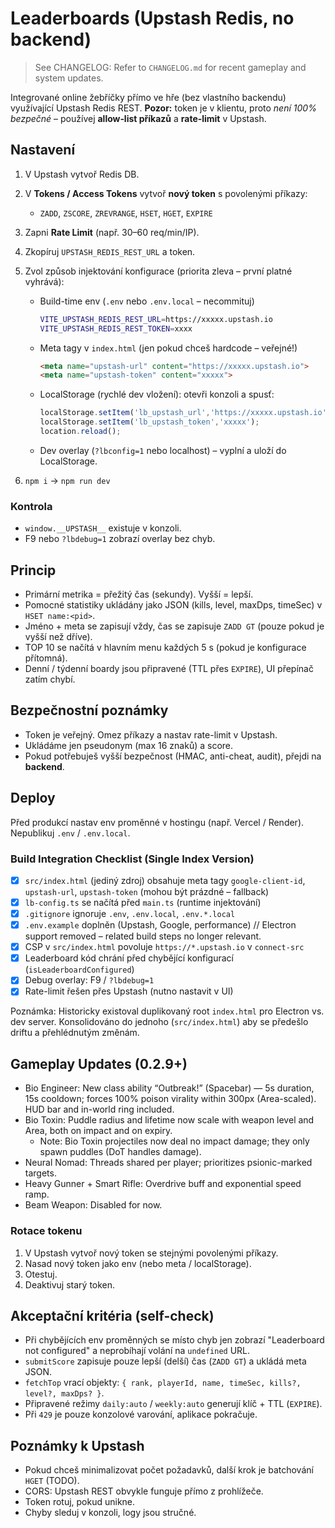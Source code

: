 # Leaderboards (Upstash Redis, no backend)

> See CHANGELOG: Refer to `CHANGELOG.md` for recent gameplay and system updates.

Integrované online žebříčky přímo ve hře (bez vlastního backendu) využívající Upstash Redis REST. **Pozor:** token je v klientu, proto *není 100% bezpečné* – používej **allow‑list příkazů** a **rate‑limit** v Upstash.

## Nastavení

1. V Upstash vytvoř Redis DB.
2. V **Tokens / Access Tokens** vytvoř **nový token** s povolenými příkazy:
	- `ZADD`, `ZSCORE`, `ZREVRANGE`, `HSET`, `HGET`, `EXPIRE`
3. Zapni **Rate Limit** (např. 30–60 req/min/IP).
4. Zkopíruj `UPSTASH_REDIS_REST_URL` a token.
5. Zvol způsob injektování konfigurace (priorita zleva – první platné vyhrává):

	 - Build-time env (`.env` nebo `.env.local` – necommituj)

		 ```bash
		 VITE_UPSTASH_REDIS_REST_URL=https://xxxxx.upstash.io
		 VITE_UPSTASH_REDIS_REST_TOKEN=xxxx
		 ```

	 - Meta tagy v `index.html` (jen pokud chceš hardcode – veřejné!)

		 ```html
		 <meta name="upstash-url" content="https://xxxxx.upstash.io">
		 <meta name="upstash-token" content="xxxxx">
		 ```

	 - LocalStorage (rychlé dev vložení): otevři konzoli a spusť:

		 ```js
		 localStorage.setItem('lb_upstash_url','https://xxxxx.upstash.io');
		 localStorage.setItem('lb_upstash_token','xxxxx');
		 location.reload();
		 ```

	 - Dev overlay (`?lbconfig=1` nebo localhost) – vyplní a uloží do LocalStorage.
6. `npm i` → `npm run dev`

### Kontrola

- `window.__UPSTASH__` existuje v konzoli.
- F9 nebo `?lbdebug=1` zobrazí overlay bez chyb.

## Princip

- Primární metrika = přežitý čas (sekundy). Vyšší = lepší.
- Pomocné statistiky ukládány jako JSON (kills, level, maxDps, timeSec) v `HSET name:<pid>`.
- Jméno + meta se zapisují vždy, čas se zapisuje `ZADD GT` (pouze pokud je vyšší než dříve).
- TOP 10 se načítá v hlavním menu každých 5 s (pokud je konfigurace přítomná).
- Denní / týdenní boardy jsou připravené (TTL přes `EXPIRE`), UI přepínač zatím chybí.

## Bezpečnostní poznámky

- Token je veřejný. Omez příkazy a nastav rate-limit v Upstash.
- Ukládáme jen pseudonym (max 16 znaků) a score.
- Pokud potřebuješ vyšší bezpečnost (HMAC, anti-cheat, audit), přejdi na **backend**.

## Deploy

Před produkcí nastav env proměnné v hostingu (např. Vercel / Render). Nepublikuj `.env` / `.env.local`.

### Build Integration Checklist (Single Index Version)

- [x] `src/index.html` (jediný zdroj) obsahuje meta tagy `google-client-id`, `upstash-url`, `upstash-token` (mohou být prázdné – fallback)
- [x] `lb-config.ts` se načítá před `main.ts` (runtime injektování)
- [x] `.gitignore` ignoruje `.env`, `.env.local`, `.env.*.local`
- [x] `.env.example` doplněn (Upstash, Google, performance)
// Electron support removed – related build steps no longer relevant.
- [x] CSP v `src/index.html` povoluje `https://*.upstash.io` v `connect-src`
- [x] Leaderboard kód chrání před chybějící konfigurací (`isLeaderboardConfigured`)
- [x] Debug overlay: F9 / `?lbdebug=1`
- [x] Rate-limit řešen přes Upstash (nutno nastavit v UI)

Poznámka: Historicky existoval duplikovaný root `index.html` pro Electron vs. dev server. Konsolidováno do jednoho (`src/index.html`) aby se předešlo driftu a přehlédnutým změnám.

## Gameplay Updates (0.2.9+)

- Bio Engineer: New class ability “Outbreak!” (Spacebar) — 5s duration, 15s cooldown; forces 100% poison virality within 300px (Area-scaled). HUD bar and in-world ring included.
- Bio Toxin: Puddle radius and lifetime now scale with weapon level and Area, both on impact and on expiry.
	- Note: Bio Toxin projectiles now deal no impact damage; they only spawn puddles (DoT handles damage).
- Neural Nomad: Threads shared per player; prioritizes psionic-marked targets.
- Heavy Gunner + Smart Rifle: Overdrive buff and exponential speed ramp.
- Beam Weapon: Disabled for now.

### Rotace tokenu

1. V Upstash vytvoř nový token se stejnými povolenými příkazy.
2. Nasad nový token jako env (nebo meta / localStorage).
3. Otestuj.
4. Deaktivuj starý token.

## Akceptační kritéria (self-check)

- Při chybějících env proměnných se místo chyb jen zobrazí "Leaderboard not configured" a neprobíhají volání na `undefined` URL.
- `submitScore` zapisuje pouze lepší (delší) čas (`ZADD GT`) a ukládá meta JSON.
- `fetchTop` vrací objekty: `{ rank, playerId, name, timeSec, kills?, level?, maxDps? }`.
- Připravené režimy `daily:auto` / `weekly:auto` generují klíč + TTL (`EXPIRE`).
- Při `429` je pouze konzolové varování, aplikace pokračuje.

## Poznámky k Upstash

- Pokud chceš minimalizovat počet požadavků, další krok je batchování `HGET` (TODO).
- CORS: Upstash REST obvykle funguje přímo z prohlížeče.
- Token rotuj, pokud unikne.
- Chyby sleduj v konzoli, logy jsou stručné.
